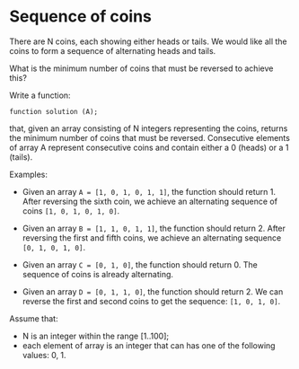 # Sequence of coins

There are N coins, each showing either heads or tails. We would like all the coins to form a sequence of alternating heads and tails. 

What is the minimum number of coins that must be reversed to achieve this?

Write a function:
```
function solution (A);
```
that, given an array consisting of N integers representing the coins, returns the minimum number of coins that must be reversed. Consecutive elements of array A represent consecutive coins and contain either a 0 (heads) or a 1 (tails).

Examples:

- Given an array ``A = [1, 0, 1, 0, 1, 1]``, the function should return 1. After reversing the sixth coin, we achieve an alternating sequence of coins ``[1, 0, 1, 0, 1, 0]``.

- Given an array ``B = [1, 1, 0, 1, 1]``, the function should return 2. After reversing the first and fifth coins, we achieve an alternating sequence ``[0, 1, 0, 1, 0]``.

- Given an array ``C = [0, 1, 0]``, the function should return 0. The sequence of coins is already alternating.

- Given an array ``D = [0, 1, 1, 0]``, the function should return 2. We can reverse the first and second coins to get the sequence: ``[1, 0, 1, 0]``.

Assume that:
- N is an integer within the range [1..100];
- each element of array is an integer that can has one of the following values: 0, 1.
